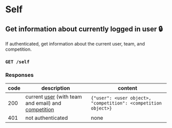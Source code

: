 # Self

## Get information about currently logged in user :lock:

If authenticated, get information about the current user, team, and competition.

### `GET /self`

### Responses

| code | description                                                                                 | content                                                        |
| ---- | ------------------------------------------------------------------------------------------- | -------------------------------------------------------------- |
| 200  | current [user](index.md#user) (with team and email) and [competition](index.md#competition) | `{"user": <user object>, "competition": <competition object>}` |
| 401  | not authenticated                                                                           | none                                                           |
